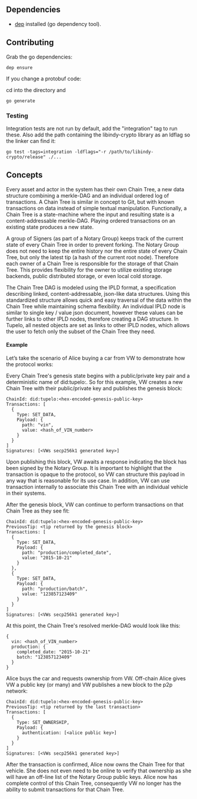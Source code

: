 ## Dependencies

* [dep](https://github.com/golang/dep) installed (go dependency tool).

## Contributing

Grab the go dependencies:

```
dep ensure
```

If you change a protobuf code:

cd into the directory and
```
go generate
```

### Testing

Integration tests are not run by default, add the "integration" tag to run
these. Also add the path containing the libindy-crypto library as an ldflag so
the linker can find it:

`go test -tags=integration -ldflags="-r /path/to/libindy-crypto/release" ./...`


## Concepts
Every asset and actor in the system has their own Chain Tree, a new data structure combining a merkle-DAG and an individual ordered log of transactions. A Chain Tree is similar in concept to Git, but with known transactions on data instead of simple textual manipulation. Functionally, a Chain Tree is a state-machine where the input and resulting state is a content-addressable merkle-DAG. Playing ordered transactions on an existing state produces a new state. 

A group of Signers (as part of a Notary Group) keeps track of the current state of every Chain Tree in order to prevent forking. The Notary Group does not need to keep the entire history nor the entire state of every Chain Tree, but only the latest tip (a hash of the current root node). Therefore each owner of a Chain Tree is responsible for the storage of that Chain Tree. This provides flexibility for the owner to utilize existing storage backends, public distributed storage, or even local cold storage.

The Chain Tree DAG is modeled using the IPLD format, a specification describing linked, content-addressable, json-like data structures. Using this standardized structure allows quick and easy traversal of the data within the Chain Tree while maintaining schema flexibility. An individual IPLD node is similar to single key / value json document, however these values can be further links to other IPLD nodes, therefore creating a DAG structure. In Tupelo, all nested objects are set as links to other IPLD nodes, which allows the user to fetch only the subset of the Chain Tree they need.

#### Example
Let’s take the scenario of Alice buying a car from VW to demonstrate how the protocol works:

Every Chain Tree's genesis state begins with a public/private key pair and a deterministic name of did:tupelo:<hex-encoded-genesis-public-key>. So for this example, VW creates a new Chain Tree with their public/private key and publishes the genesis block:
```
ChainId: did:tupelo:<hex-encoded-genesis-public-key>
Transactions: [
  {
    Type: SET_DATA,
    Payload: {
      path: "vin",
      value: <hash_of_VIN_number>
    }
  }
]
Signatures: [<VWs secp256k1 generated key>]
```

Upon publishing this block, VW awaits a response indicating the block has been signed by the Notary Group. It is important to highlight that the transaction is opaque to the protocol, so VW can structure this payload in any way that is reasonable for its use case. In addition, VW can use transaction internally to associate this Chain Tree with an individual vehicle in their systems.

After the genesis block, VW can continue to perform transactions on that Chain Tree as they see fit:
```
ChainId: did:tupelo:<hex-encoded-genesis-public-key>
PreviousTip: <tip returned by the genesis block>
Transactions: [
  {
    Type: SET_DATA,
    Payload: {
      path: "production/completed_date",
      value: "2015-10-21"
    }
  },
  {
    Type: SET_DATA,
    Payload: {
      path: "production/batch",
      value: "123857123409"
    }
  }
]
Signatures: [<VWs secp256k1 generated key>]
```

At this point, the Chain Tree's resolved merkle-DAG would look like this:
```
{
  vin: <hash_of_VIN_number>
  production: {
    completed_date: "2015-10-21"
    batch: "123857123409"
  }
}
```

Alice buys the car and requests ownership from VW. Off-chain Alice gives VW a public key (or many) and VW publishes a new block to the p2p network:
```
ChainId: did:tupelo:<hex-encoded-genesis-public-key>
PreviousTip: <tip returned by the last transaction>
Transactions: [
  {
    Type: SET_OWNERSHIP,
    Payload: {
      authentication: [<alice public key>]
    }
  }
]
Signatures: [<VWs secp256k1 generated key>]
```

After the transaction is confirmed, Alice now owns the Chain Tree for that vehicle. She does not even need to be online to verify that ownership as she will have an off-line list of the Notary Group public keys. Alice now has complete control of this Chain Tree, consequently VW no longer has the ability to submit transactions for that Chain Tree. 